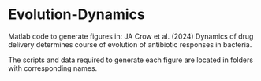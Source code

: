 # Evolution-Dynamics

Matlab code to generate figures in: 
JA Crow et al. (2024) Dynamics of drug delivery determines course of evolution of antibiotic responses in bacteria.

The scripts and data required to generate each figure are located in folders with corresponding names.
